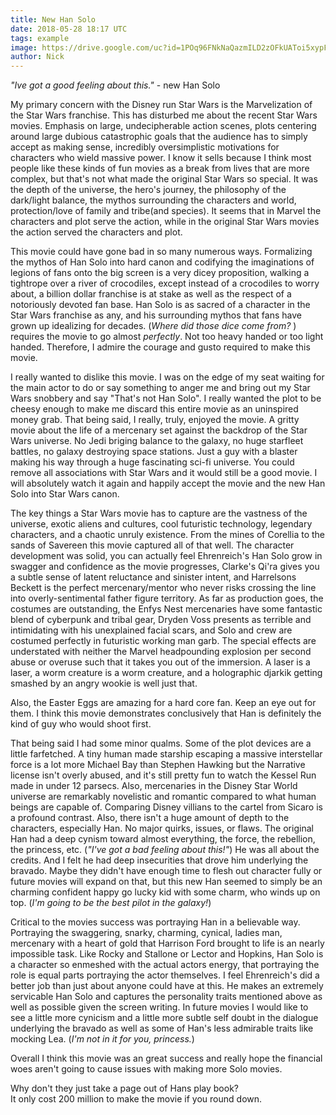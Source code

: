 ```yaml
---
title: New Han Solo
date: 2018-05-28 18:17 UTC
tags: example
image: https://drive.google.com/uc?id=1POq96FNkNaQazmILD2zOFkUAToi5xypF
author: Nick
---
```


*"Ive got a good feeling about this."*  - new Han Solo

My primary concern with the Disney run Star Wars is the Marvelization of the Star Wars franchise. This has disturbed me about the recent Star Wars movies. Emphasis on large, undecipherable action scenes,  plots centering around large dubious catastrophic goals that the audience has to simply accept as making sense,  incredibly oversimplistic motivations for characters who wield massive power. I know it sells because I think most people like these kinds of fun movies as a break from lives that are more complex, but that's not what made the original Star Wars so special.  It was the depth of the universe, the hero's journey, the philosophy of the dark/light balance, the mythos surrounding the characters and world, protection/love of family and tribe(and species). It seems that in Marvel the characters and plot serve the action, while in the original Star Wars movies the action served the characters and plot.


This movie could have gone bad in so many numerous ways.  Formalizing the mythos of Han Solo into hard canon and codifying the imaginations of legions of fans onto the big screen is a very dicey proposition, walking a tightrope over a river of crocodiles, except instead of a crocodiles to worry about, a billion dollar franchise is at stake as well as the respect of a notoriously devoted fan base. Han Solo is as sacred of a character in the Star Wars franchise as any,  and his surrounding mythos that fans have grown up idealizing for decades. (*Where did those dice come from?* )  requires the movie to go almost *perfectly*. Not too heavy handed or too light handed. Therefore, I admire the courage and gusto required to make this movie.  

  I really wanted to dislike this movie.  I was on the edge of my seat waiting for the main actor to do or say something to anger me and bring out my Star Wars snobbery and say "That's not Han Solo". I really wanted the plot to be cheesy enough to make me discard this entire movie as an uninspired money grab. That being said, I really, truly, enjoyed the movie. A gritty movie about the life of a mercenary set against the backdrop of the Star Wars universe.  No Jedi briging balance to the galaxy, no huge starfleet battles, no galaxy destroying space stations.  Just a guy with a blaster making his way through a huge fascinating sci-fi universe. You could remove all associations with Star Wars and it would still be a good movie. I will absolutely watch it again and happily accept the movie and the new Han Solo into Star Wars canon.

  The key things a Star Wars movie has to capture are the vastness of the universe, exotic aliens and cultures, cool futuristic technology, legendary characters, and a chaotic unruly existence. From the mines of Corellia to the sands of Savereen this movie captured all of that well. The character development was solid, you can actually feel Ehrenreich's Han Solo grow in swagger and confidence as the movie progresses, Clarke's Qi'ra gives you a subtle sense of latent reluctance and sinister intent, and Harrelsons Beckett is the perfect mercenary/mentor who never risks crossing the line into overly-sentimental father figure territory.  As far as production goes, the costumes are outstanding, the Enfys Nest mercenaries have some fantastic blend of cyberpunk and tribal gear, Dryden Voss presents as terrible and intimidating with his unexplained facial scars, and Solo and crew are costumed perfectly in futuristic working man garb. The special effects are understated with neither the Marvel headpounding explosion per second abuse or overuse such that it takes you out of the immersion. A laser is a laser, a worm creature is a worm creature, and a holographic  djarkik getting smashed by an angry wookie is well just that. 

Also, the Easter Eggs are amazing for a hard core fan.  Keep an eye out for them.  I think this movie demonstrates conclusively that Han is definitely the kind of guy who would shoot first.

  That being said I had some minor qualms.
  Some of the plot devices are a little farfetched.  A tiny human made starship escaping a massive interstellar force is a lot more Michael Bay than Stephen Hawking but the Narrative license isn't overly abused, and it's still pretty fun to watch the Kessel Run made in under 12 parsecs. Also,  mercenaries in the Disney Star World universe are remarkably novelistic and romantic compared to what human beings are capable of. Comparing Disney villians to the cartel from Sicaro is a profound contrast.
  Also, there isn't a huge amount of depth to the characters, especially Han. No major quirks, issues, or flaws. The original Han had a deep cynism toward almost everything, the force, the rebellion, the princess, etc. (*"I've got a bad feeling about this!"*) He was all about the credits. And I felt he had deep insecurities that drove him underlying the bravado. Maybe they didn't have enough time to flesh out character fully or future movies will expand on that, but this new Han seemed to simply be an charming confident happy go lucky kid with some charm, who winds up on top. (*I'm going to be the best pilot in the galaxy!*)

  Critical to the movies success was portraying Han in a believable way. Portraying the swaggering, snarky, charming, cynical, ladies man, mercenary with a heart of gold that Harrison Ford brought to life is an nearly impossible task. Like Rocky and Stallone or Lector and Hopkins, Han Solo is a character so enmeshed with the actual actors energy, that portraying the role is equal parts portraying the actor themselves. I feel Ehrenreich's did a better job than just about anyone could have at this.  He makes an extremely servicable Han Solo and captures the personality traits mentioned above as well as possible given the screen writing. In future movies I would like to see a little more cynicism and a little more subtle self doubt in the dialogue underlying the bravado as well as some of Han's less admirable traits like mocking Lea.  (*I'm not in it for you, princess.*)

  Overall I think this movie was an great success and really hope the financial woes aren't going to cause issues with making more Solo movies. 
  
  Why don't they just take a page out of Hans play book?  
  It only cost 200 million to make the movie if you round down.
